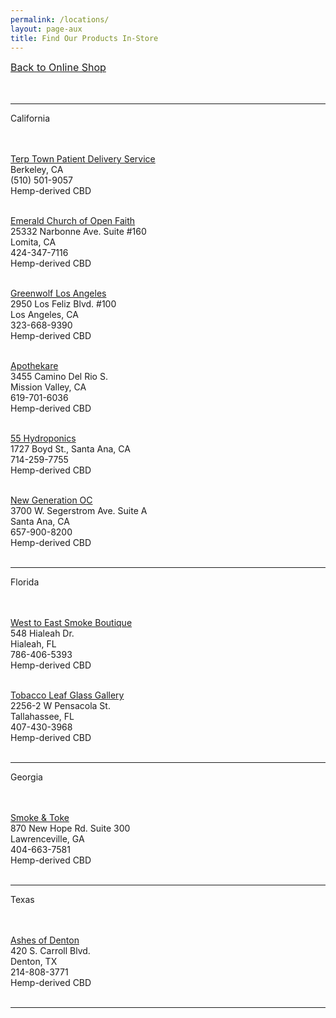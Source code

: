 ```yaml
---
permalink: /locations/
layout: page-aux
title: Find Our Products In-Store
---
```



<div class="text-align-center">

<a href="/shop" style="font-size:16px;">Back to Online Shop</a>
<br><br><br>
</div>

---

<div class="disclaimer__body">

<span class="text-gray-dark text-bold">California</span>
<br><br><br>

<span class="text-gray-dark"><u>Terp Town Patient Delivery Service</u></span><br>
Berkeley, CA<br>
(510) 501-9057<br>
<span class="retail-location__products">Hemp-derived CBD</span><br><br>

<span class="text-gray-dark"><u>Emerald Church of Open Faith</u></span><br>
25332 Narbonne Ave. Suite #160<br>
Lomita, CA<br>
424-347-7116<br>
<span class="retail-location__products">Hemp-derived CBD</span><br><br>

<span class="text-gray-dark"><u>Greenwolf Los Angeles</u></span><br>
2950 Los Feliz Blvd. #100<br>
Los Angeles, CA<br>
323-668-9390<br>
<span class="retail-location__products">Hemp-derived CBD</span><br><br>

<span class="text-gray-dark"><u>Apothekare</u></span><br>
3455 Camino Del Rio S.<br>
Mission Valley, CA<br>
619-701-6036<br>
<span class="retail-location__products">Hemp-derived CBD</span><br><br>

<span class="text-gray-dark"><u>55 Hydroponics</u></span><br>
1727 Boyd St., Santa Ana, CA<br>
714-259-7755<br>
<span class="retail-location__products">Hemp-derived CBD</span><br><br>

<span class="text-gray-dark"><u>New Generation OC</u></span><br>
3700 W. Segerstrom Ave. Suite A<br>
Santa Ana, CA<br>
657-900-8200<br>
<span class="retail-location__products">Hemp-derived CBD</span><br><br>

</div>

---

<div class="disclaimer__body">

<span class="text-gray-dark text-bold">Florida</span>
<br><br><br>

<span class="text-gray-dark"><u>West to East Smoke Boutique</u></span><br>
548 Hialeah Dr.<br>
Hialeah, FL<br>
786-406-5393<br>
<span class="retail-location__products">Hemp-derived CBD</span><br><br>

<span class="text-gray-dark"><u>Tobacco Leaf Glass Gallery</u></span><br>
2256-2 W Pensacola St.<br>
Tallahassee, FL<br>
407-430-3968<br>
<span class="retail-location__products">Hemp-derived CBD</span><br><br>

</div>

---

<div class="disclaimer__body">

<span class="text-gray-dark text-bold">Georgia</span>
<br><br><br>

<span class="text-gray-dark"><u>Smoke & Toke</u></span><br>
870 New Hope Rd. Suite 300<br>
Lawrenceville, GA<br>
404-663-7581<br>
<span class="retail-location__products">Hemp-derived CBD</span><br><br>

</div>

---

<div class="disclaimer__body">

<span class="text-gray-dark text-bold">Texas</span>
<br><br><br>

<span class="text-gray-dark"><u>Ashes of Denton</u></span><br>
420 S. Carroll Blvd.<br>
Denton, TX<br>
214-808-3771<br>
<span class="retail-location__products">Hemp-derived CBD</span><br><br>

</div>

---
